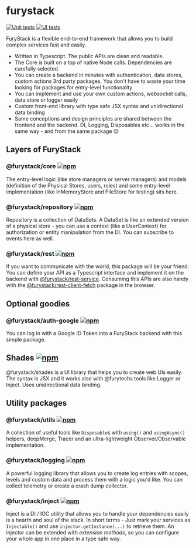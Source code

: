 # furystack

[![Unit tests](https://github.com/furystack/furystack/actions/workflows/build-test.yml/badge.svg)](https://github.com/furystack/furystack/actions/workflows/build-test.yml)
[![UI tests](https://github.com/furystack/furystack/actions/workflows/showcase-ui-tests.yml/badge.svg)](https://github.com/furystack/furystack/actions/workflows/showcase-ui-tests.yml)


FuryStack is a flexible end-to-end framework that allows you to build complex services fast and easily.

- Written in Typescript. The public APIs are clean and readable.
- The Core is built on a top of native Node calls. Dependencies are carefully selected.
- You can create a backend in minutes with authentication, data stores, custom actions 3rd party packages. You don't have to waste your time looking for packages for entry-level functionality
- You can implement and use your own custom actions, websocket calls, data store or logger easily
- Custom front-end library with type safe JSX syntax and unidirectional data binding
- Same conceptions and design principles are shared between the frontend and the backend. DI, Logging, Disposables etc... works in the same way - and from the same package 😉

## Layers of FuryStack

### @furystack/core [![npm](https://img.shields.io/npm/v/@furystack/core.svg?maxAge=3600)](https://www.npmjs.com/package/@furystack/core)

The entry-level logic (like store managers or server managers) and models (definition of the Physical Stores, users, roles) and some entry-level implementation (like InMemoryStore and FileStore for testing) sits here.

### @furystack/repository [![npm](https://img.shields.io/npm/v/@furystack/repository.svg?maxAge=3600)](https://www.npmjs.com/package/@furystack/repository)

Repository is a collection of DataSets. A DataSet is like an extended version of a physical store - you can use a context (like a UserContext) for authorization or entity manipulation from the DI. You can subscribe to events here as well.

### @furystack/rest [![npm](https://img.shields.io/npm/v/@furystack/rest.svg?maxAge=3600)](https://www.npmjs.com/package/@furystack/rest)

If you want to communicate with the world, this package will be your friend. You can define your API as a Typescript interface and implement it on the backend with [@furystack/rest-service](https://www.npmjs.com/package/@furystack/rest-service). Consuming this APIs are also handy with the [@furystack/rest-client-fetch](https://www.npmjs.com/package/@furystack/rest-client-fetch) package in the browser.

## Optional goodies

### @furystack/auth-google [![npm](https://img.shields.io/npm/v/@furystack/auth-google.svg?maxAge=3600)](https://www.npmjs.com/package/@furystack/auth-google)

You can log in with a Google ID Token into a FuryStack backend with this simple package.

## Shades [![npm](https://img.shields.io/npm/v/@furystack/shades.svg?maxAge=3600)](https://www.npmjs.com/package/@furystack/shades)

@furystack/shades is a UI library that helps you to create web UIs easily. The syntax is JSX and it works also with @furytechs tools like Logger or Inject. Uses unidirectional data binding.

## Utility packages

### @furystack/utils [![npm](https://img.shields.io/npm/v/@furystack/utils.svg?maxAge=3600)](https://www.npmjs.com/package/@furystack/utils)

A collection of useful tools like `Disposable`s with `using()` and `usingAsync()` helpers, deepMerge, Tracer and an ultra-lightweight Observer/Observable implementation.

### @furystack/logging [![npm](https://img.shields.io/npm/v/@furystack/logging.svg?maxAge=3600)](https://www.npmjs.com/package/@furystack/logging)

A powerful logging library that allows you to create log entries with scopes, levels and custom data and process them with a logic you'd like. You can collect telemetry or create a crash dump collector.

### @furystack/inject [![npm](https://img.shields.io/npm/v/@furystack/inject.svg?maxAge=3600)](https://www.npmjs.com/package/@furystack/inject)

Inject is a DI / IOC utility that allows you to handle your dependencies easily is a hearth and soul of the stack. In short terms - Just mark your services as `Injectable()` and use `injector.getInstance(...)` to retrieve them.
An injector can be extended with _extension methods_, so you can configure your whole app in one place in a type safe way.
